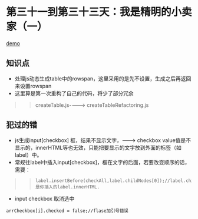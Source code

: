 第三十一到第三十三天：我是精明的小卖家（一）
==============================
[demo](https://wkstudy.github.io/2018ife/31/index.html)

## 知识点
* 处理js动态生成table中的rowspan，这里采用的是先不设置，生成之后再返回来设置rowspan
* 这里算是第一次重构了自己的代码，将少了部分冗余
>>  createTable.js----> createTableRefactoring.js

## 犯过的错
* js生成input[checkbox] 框，结果不显示文字，---> checkbox value值是不显示的，innerHTML等也无效，只能把要显示的文字放到外面的标签（如label）中。
* 常规往label中插入input[checkbox]，框在文字的后面，若要改变顺序的话，需要：
>> ```
>> label.insertBefore(checkAll,label.childNodes[0]);//label.childNodes[0] 是你插入的label.innerHTML.
>> ```
*  input checkbox 取消选中
```
arrCheckbox[i].checked = false;//flase加引号错误
```